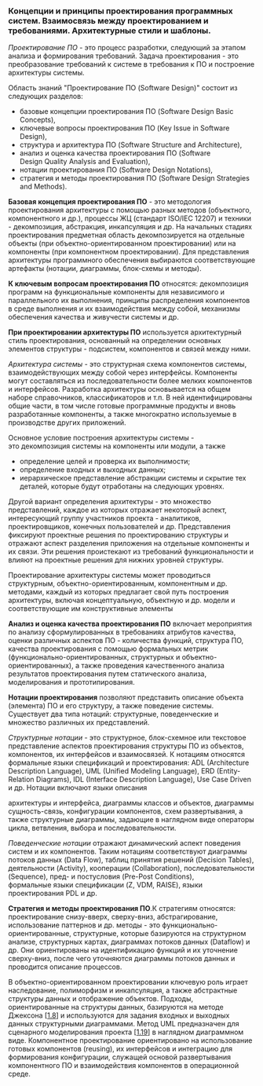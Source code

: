 ### Концепции и принципы проектирования программных систем. Взаимосвязь между проектированием и требованиями. Архитектурные стили и шаблоны.

_Проектирование ПО_ - это процесс разработки, следующий за этапом анализа и формирования требований. Задача проектирования - это преобразование требований к системе в требования к ПО и построение архитектуры системы. 

Область знаний "Проектирование ПО (Software Design)" состоит из следующих разделов:

- базовые концепции проектирования ПО (Software Design Basic Concepts),
- ключевые вопросы проектирования ПО (Key Issue in Software Design),
- структура и архитектура ПО (Software Structure and Architecture),
- анализ и оценка качества проектирования ПО (Software Design Quality Analysis and Evaluation),
- нотации проектирования ПО (Software Design Notations),
- стратегия и методы проектирования ПО (Software Design Strategies and Methods).

**Базовая концепция проектирования ПО** - это методология проектирования архитектуры с помощью разных методов (объектного, компонентного и др.), процессы ЖЦ (стандарт ISO/IEC 12207) и техники - декомпозиция, абстракция, инкапсуляция и др. На начальных стадиях проектирования предметная область декомпозируется на отдельные объекты (при объектно-ориентированном проектировании) или на компоненты (при компонентном проектировании). Для представления архитектуры программного обеспечения выбираются соответствующие артефакты (нотации, диаграммы, блок-схемы и методы).

**К ключевым вопросам проектирования ПО** относятся: декомпозиция программ на функциональные компоненты для независимого и параллельного их выполнения, принципы распределения компонентов в среде выполнения и их взаимодействия между собой, механизмы обеспечения качества и живучести системы и др.

**При проектировании архитектуры ПО** используется архитектурный стиль проектирования, основанный на определении основных элементов структуры - подсистем, компонентов и связей между ними.

_Архитектура системы_ - это структурная схема компонентов системы, взаимодействующих между собой через интерфейсы. Компоненты могут составляться из последовательности более мелких компонентов и интерфейсов. Разработка архитектуры основывается на общем наборе справочников, классификаторов и т.п. В ней идентифицированы общие части, в том числе готовые программные продукты и вновь разработанные компоненты, а также многократно используемые в производстве других приложений.

Основное условие построения архитектуры системы - это декомпозиция системы на компоненты или модули, а также

- определение целей и проверка их выполнимости;
- определение входных и выходных данных;
- иерархическое представление абстракции системы и скрытие тех деталей, которые будут отработаны на следующих уровнях.

Другой вариант определения архитектуры - это множество представлений, каждое из которых отражает некоторый аспект, интересующий группу участников проекта - аналитиков, проектировщиков, конечных пользователей и др. Представления фиксируют проектные решения по проектированию структуры и отражают аспект разделения приложения на отдельные компоненты и их связи. Эти решения проистекают из требований функциональности и влияют на проектные решения для нижних уровней структуры.

Проектирование архитектуры системы может проводиться структурным, объектно-ориентированным, компонентным и др. методами, каждый из которых предлагает свой путь построения архитектуры, включая концептуальную, объектную и др. модели и соответствующие им конструктивные элементы

**Анализ и оценка качества проектирования ПО** включает мероприятия по анализу сформулированных в требованиях атрибутов качества, оценки различных аспектов ПО - количества функций, структура ПО, качества проектирования с помощью формальных метрик (функционально-ориентированных, структурных и объектно-ориентированных), а также проведения качественного анализа результатов проектирования путем статического анализа, моделирования и прототипирования.

**Нотации проектирования** позволяют представить описание объекта (элемента) ПО и его структуру, а также поведение системы. Существует два типа нотаций: структурные, поведенческие и множество различных их представлений.

_Структурные нотации_ - это структурное, блок-схемное или текстовое представление аспектов проектирования структуры ПО из объектов, компонентов, их интерфейсов и взаимосвязей. К нотациям относятся формальные языки спецификаций и проектирования: ADL (Architecture Description Language), UML (Unified Modeling Language), ERD (Entity-Relation Diagrams), IDL (Interface Description Language), Use Case Driven и др. Нотации включают языки описания

архитектуры и интерфейса, диаграммы классов и объектов, диаграммы сущность-связь, конфигурации компонентов, схем развертывания, а также структурные диаграммы, задающие в наглядном виде операторы цикла, ветвления, выбора и последовательности.

_Поведенческие нотации_ отражают динамический аспект поведения систем и их компонентов. Таким нотациям соответствуют диаграммы потоков данных (Data Flow), таблиц принятия решений (Decision Tables), деятельности (Activity), кооперации (Collaboration), последовательности (Sequence), пред- и постусловия (Pre-Post Conditions), формальные языки спецификации (Z, VDM, RAISE), языки проектирования PDL и др.

**Стратегия и методы проектирования ПО**.К стратегиям относятся: проектирование снизу-вверх, сверху-вниз, абстрагирование, использование паттернов и др. методы - это функционально-ориентированные, структурные, которые базируются на структурном анализе, структурных картах, диаграммах потоков данных (Dataflow) и др. Они ориентированы на идентификацию функций и их уточнение сверху-вниз, после чего уточняются диаграммы потоков данных и проводится описание процессов.

В объектно-ориентированном проектировании ключевую роль играет наследование, полиморфизм и инкапсуляция, а также абстрактные структуры данных и отображение объектов. Подходы, ориентированные на структуры данных, базируются на методе Джексона [[1.8](https://intuit.ru/studies/mini_mba/944/courses/237/literature#literature.1.8)] и используются для задания входных и выходных данных структурными диаграммами. Метод UML предназначен для сценарного моделирования проекта [[1.19](https://intuit.ru/studies/mini_mba/944/courses/237/literature#literature.1.19)] в наглядном диаграммном виде. Компонентное проектирование ориентировано на использование готовых компонентов (reusing), их интерфейсов и интеграцию для формирования конфигурации, служащей основой развертывания компонентного ПО и взаимодействия компонентов в операционной среде.